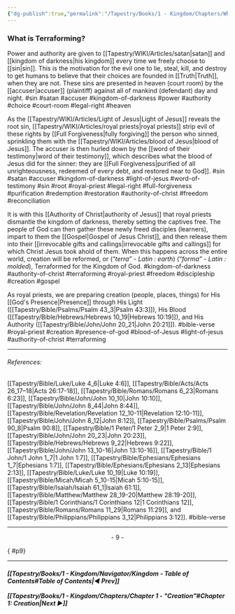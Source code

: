```yaml
---
{"dg-publish":true,"permalink":"/Tapestry/Books/1 - Kingdom/Chapters/What is Terraforming?/","title":"What is Terraforming?","tags":["book-chapter"],"dgHomeLink":true,"dgEnableSearch":true,"dgShowToc":true}
---
```



### What is Terraforming?

Power and authority are given to [[Tapestry/WIKI/Articles/satan\|satan]] and [[kingdom of darkness\|his kingdom]] every time we freely choose to [[sin\|sin]]. This is the motivation for the evil one to lie, steal, kill, and destroy to get humans to believe that their choices are founded in [[Truth\|Truth]], when they are not. These sins are presented in heaven (court room) by the [[accuser\|accuser]] (plaintiff) against all of mankind (defendant) day and night. #sin #satan #accuser #kingdom-of-darkness #power #authority #choice #court-room #legal-right #heaven

As the [[Tapestry/WIKI/Articles/Light of Jesus\|Light of Jesus]] reveals the root sin, [[Tapestry/WIKI/Articles/royal priests\|royal priests]] strip evil of these rights by [[Full Forgiveness\|fully forgiving]] the person who sinned, sprinkling them with the [[Tapestry/WIKI/Articles/blood of Jesus\|blood of Jesus]]. The accuser is then hurled down by the [[word of their testimony\|word of their testimony]], which describes what the blood of Jesus did for the sinner: they are [[Full Forgiveness\|purified of all unrighteousness, redeemed of every debt, and restored near to God]]. #sin #satan #accuser #kingdom-of-darkness #light-of-jesus #word-of-testimony #sin #root #royal-priest #legal-right #full-forgiveness #purification #redemption #restoration #authority-of-christ #freedom #reconciliation 

It is with this [[Authority of Christ\|authority of Jesus]] that royal priests dismantle the kingdom of darkness, thereby setting the captives free. The people of God can then gather these newly freed disciples (learners), impart to them the [[Gospel\|Gospel of Jesus Christ]], and then release them into their [[irrevocable gifts and callings\|irrevocable gifts and callings]] for which Christ Jesus took ahold of them. When this happens across the entire world, creation will be reformed, or (“_terra”_ - _Latin :_ _earth_) (“_forma”_ - _Latin :_ _molded_), Terraformed for the Kingdom of God. #kingdom-of-darkness #authority-of-christ #terraforming #royal-priest #freedom #discipleship #creation #gospel

As royal priests, we are preparing creation (people, places, things) for His [[God's Presence\|Presence]] through His Light ([[Tapestry/Bible/Psalms/Psalm 43_3\|Psalm 43:3]]), His Blood ([[Tapestry/Bible/Hebrews/Hebrews 10_19\|Hebrews 10:19]]), and His Authority ([[Tapestry/Bible/John/John 20_21\|John 20:21]]). #bible-verse #royal-priest #creation #presence-of-god #blood-of-Jesus #light-of-jesus #authority-of-christ #terraforming 

---

###### References: 

[[Tapestry/Bible/Luke/Luke 4_6\|Luke 4:6]], [[Tapestry/Bible/Acts/Acts 26_17–18\|Acts 26:17-18]], [[Tapestry/Bible/Romans/Romans 6_23\|Romans 6:23]], [[Tapestry/Bible/John/John 10_10\|John 10:10]], [[Tapestry/Bible/John/John 8_44\|John 8:44]], [[Tapestry/Bible/Revelation/Revelation 12_10-11\|Revelation 12:10-11]], [[Tapestry/Bible/John/John 8_12\|John 8:12]], [[Tapestry/Bible/Psalms/Psalm 90_8\|Psalm 90:8]], [[Tapestry/Bible/1 Peter/1 Peter 2_9\|1 Peter 2:9]], [[Tapestry/Bible/John/John 20_23\|John 20:23]], [[Tapestry/Bible/Hebrews/Hebrews 9_22\|Hebrews 9:22]], [[Tapestry/Bible/John/John 13_10-16\|John 13:10-16]], [[Tapestry/Bible/1 John/1 John 1_7\|1 John 1:7]], [[Tapestry/Bible/Ephesians/Ephesians 1_7\|Ephesians 1:7]], [[Tapestry/Bible/Ephesians/Ephesians 2_13\|Ephesians 2:13]], [[Tapestry/Bible/Luke/Luke 10_19\|Luke 10:19]], [[Tapestry/Bible/Micah/Micah 5_10-15\|Micah 5:10-15]], [[Tapestry/Bible/Isaiah/Isaiah 61_1\|Isaiah 61:1]], [[Tapestry/Bible/Matthew/Matthew 28_19-20\|Matthew 28:19-20]], [[Tapestry/Bible/1 Corinthians/1 Corinthians 12\|1 Corinthians 12]], [[Tapestry/Bible/Romans/Romans 11_29\|Romans 11:29]], and [[Tapestry/Bible/Philippians/Philippians 3_12\|Philippians 3:12]]. #bible-verse

---
<p style="text-align:center;">
- 9 -

</p> 
{ #p9}


---

##### [[Tapestry/Books/1 - Kingdom/Navigator/Kingdom - Table of Contents#Table of Contents\|◄ Prev]]                                                                                                                                           [[Tapestry/Books/1 - Kingdom/Chapters/Chapter 1 - "Creation"#Chapter 1: Creation\|Next ►]]

